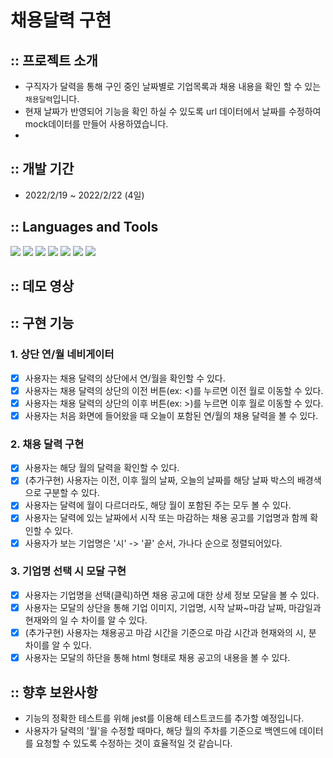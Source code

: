 # 채용달력 구현

## :: 프로젝트 소개

- 구직자가 달력을 통해 구인 중인 날짜별로 기업목록과 채용 내용을 확인 할 수 있는 `채용달력`입니다.
- 현재 날짜가 반영되어 기능을 확인 하실 수 있도록 url 데이터에서 날짜를 수정하여 mock데이터를 만들어 사용하였습니다.
-

## :: 개발 기간

- 2022/2/19 ~ 2022/2/22 (4일)

## :: Languages and Tools

<div aligin=center>
  
  [![](https://img.shields.io/badge/ES6-F7DF1E?logo=javascript&logoColor=white&logoWidth=20)]()
  [![](https://img.shields.io/badge/typescript-%23007ACC.svg?&logo=typescript&logoColor=white&logoWidth=20)]()
  [![](https://img.shields.io/badge/React-61DAFB?logo=react&logoColor=white&logoWidth=20)]()
  [![](https://img.shields.io/badge/Hooks-61DAFB?logo=react&logoColor=white&logoWidth=20)]()
  [![](https://img.shields.io/badge/SASS-hotpink.svg?logo=SASS&logoColor=white&logoWidth=20)]()
  [![](https://img.shields.io/badge/Git-F05032?logo=git&logoColor=white&logoWidth=20)]()
  [![](https://img.shields.io/badge/GitHub-181717?logo=github&logoColor=white&logoWidth=20)]()
</div>

## :: 데모 영상

## :: 구현 기능

### 1. 상단 연/월 네비게이터

- [x] 사용자는 채용 달력의 상단에서 연/월을 확인할 수 있다.
- [x] 사용자는 채용 달력의 상단의 이전 버튼(ex: <)를 누르면 이전 월로 이동할 수 있다.
- [x] 사용자는 채용 달력의 상단의 이후 버튼(ex: >)를 누르면 이후 월로 이동할 수 있다.
- [x] 사용자는 처음 화면에 들어왔을 때 오늘이 포함된 연/월의 채용 달력을 볼 수 있다.

### 2. 채용 달력 구현

- [x] 사용자는 해당 월의 달력을 확인할 수 있다.
- [x] (추가구현) 사용자는 이전, 이후 월의 날짜, 오늘의 날짜를 해당 날짜 박스의 배경색으로 구분할 수 있다.
- [x] 사용자는 달력에 월이 다르더라도, 해당 월이 포함된 주는 모두 볼 수 있다.
- [x] 사용자는 달력에 있는 날짜에서 시작 또는 마감하는 채용 공고를 기업명과 함께 확인할 수 있다.
- [x] 사용자가 보는 기업명은 '시' -> '끝' 순서, 가나다 순으로 정렬되어있다.

### 3. 기업명 선택 시 모달 구현

- [x] 사용자는 기업명을 선택(클릭)하면 채용 공고에 대한 상세 정보 모달을 볼 수 있다.
- [x] 사용자는 모달의 상단을 통해 기업 이미지, 기업명, 시작 날짜~마감 날짜, 마감일과 현재와의 일 수 차이를 알 수 있다.
- [x] (추가구현) 사용자는 채용공고 마감 시간을 기준으로 마감 시간과 현재와의 시, 분 차이를 알 수 있다.
- [x] 사용자는 모달의 하단을 통해 html 형태로 채용 공고의 내용을 볼 수 있다.

## :: 향후 보완사항

- 기능의 정확한 테스트를 위해 jest를 이용해 테스트코드를 추가할 예정입니다.
- 사용자가 달력의 '월'을 수정할 때마다, 해당 월의 주차를 기준으로 백엔드에 데이터를 요청할 수 있도록 수정하는 것이 효율적일 것 같습니다.
